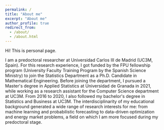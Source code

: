 ```yaml
---
permalink: /
title: "About me"
excerpt: "About me"
author_profile: true
redirect_from: 
  - /about/
  - /about.html
---
```


Hi! This is personal page.

I am a predoctoral researcher at Universidad Carlos III de Madrid (UC3M, Spain). For this research experience, I got funded by the FPU fellowship program (University Faculty Training Program by the Spanish Science Ministry) to join the Statistics Department as a Ph.D. Candidate in Mathematical Engineering. Before joining the department, I pursued a Master's degree in Applied Statistics at Universidad de Granada in 2021, while working as a research assistant for the Computer Science department at UC3M. From 2016 to 2020, I also followed my bachelor's degree in Statistics and Business at UC3M. The interdisciplinarity of my educational background generated a wide range of research interests for me: from machine learning and probabilistic forecasting to data-driven optimization and energy market problems, a field on which I am more focused during my predoctoral stage.
